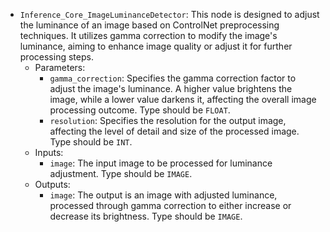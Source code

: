 - `Inference_Core_ImageLuminanceDetector`: This node is designed to adjust the luminance of an image based on ControlNet preprocessing techniques. It utilizes gamma correction to modify the image's luminance, aiming to enhance image quality or adjust it for further processing steps.
    - Parameters:
        - `gamma_correction`: Specifies the gamma correction factor to adjust the image's luminance. A higher value brightens the image, while a lower value darkens it, affecting the overall image processing outcome. Type should be `FLOAT`.
        - `resolution`: Specifies the resolution for the output image, affecting the level of detail and size of the processed image. Type should be `INT`.
    - Inputs:
        - `image`: The input image to be processed for luminance adjustment. Type should be `IMAGE`.
    - Outputs:
        - `image`: The output is an image with adjusted luminance, processed through gamma correction to either increase or decrease its brightness. Type should be `IMAGE`.
